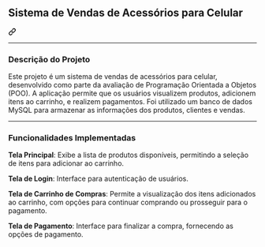 <div class="markdown-heading" dir="auto">
    <h2 tabindex="-1" class="heading-element" dir="auto" style="font-size: 1.5em;">
        Sistema de Vendas de Acessórios para Celular
    </h2>
    <a id="user-content--Sistema de Vendas de Acessórios para Celular" class="anchor" aria-label="Permalink: Sistema de Vendas de Acessórios para Celular" href="#-Sistema de Vendas de Acessórios para Celular">
        <svg class="octicon octicon-link" viewBox="0 0 16 16" version="1.1" width="16" height="16" aria-hidden="true">
            <path d="m7.775 3.275 1.25-1.25a3.5 3.5 0 1 1 4.95 4.95l-2.5 2.5a3.5 3.5 0 0 1-4.95 0 .751.751 0 0 1 .018-1.042.751.751 0 0 1 1.042-.018 1.998 1.998 0 0 0 2.83 0l2.5-2.5a2.002 2.002 0 0 0-2.83-2.83l-1.25 1.25a.751.751 0 0 1-1.042-.018.751.751 0 0 1-.018-1.042Zm-4.69 9.64a1.998 1.998 0 0 0 2.83 0l1.25-1.25a.751.751 0 0 1 1.042.018.751.751 0 0 1 .018 1.042l-1.25 1.25a3.5 3.5 0 1 1-4.95-4.95l2.5-2.5a3.5 3.5 0 0 1 4.95 0 .751.751 0 0 1-.018 1.042.751.751 0 0 1-1.042.018 1.998 1.998 0 0 0-2.83 0l-2.5 2.5a1.998 1.998 0 0 0 0 2.83Z"></path>
        </svg>
    </a>
</div>

-----

<h3>Descrição do Projeto</h3>
<p>Este projeto é um sistema de vendas de acessórios para celular, desenvolvido como parte da avaliação de Programação Orientada a Objetos (POO). A aplicação permite que os usuários visualizem produtos, adicionem itens ao carrinho, e realizem pagamentos. Foi utilizado um banco de dados MySQL para armazenar as informações dos produtos, clientes e vendas.</p>

-----

<h3>Funcionalidades Implementadas</h3>
<p><b>Tela Principal</b>: Exibe a lista de produtos disponíveis, permitindo a seleção de itens para adicionar ao carrinho.</p>
<p><b>Tela de Login</b>: Interface para autenticação de usuários.</p>
<p><b>Tela de Carrinho de Compras</b>: Permite a visualização dos itens adicionados ao carrinho, com opções para continuar comprando ou prosseguir para o pagamento.</p>
<p><b>Tela de Pagamento</b>: Interface para finalizar a compra, fornecendo as opções de pagamento.</p>
